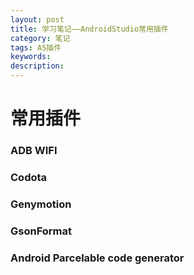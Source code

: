 ```yaml
---
layout: post
title: 学习笔记——AndroidStudio常用插件
category: 笔记
tags: AS插件
keywords:
description:
---
```


# 常用插件
### ADB WIFI
### Codota
### Genymotion
### GsonFormat
### Android Parcelable code generator
